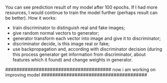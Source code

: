 You can see prediction result of my model after 100 epochs. If I had more resources, I would continue to train the model further (perhaps result can be better).
How it works: 
  - train discriminator to distinguish real and fake images;
  - give random normal vectors to generator;
  - generator transform each vector into image and give it to discriminator;
  - discriminator decide, is this image real or fake;
  - use backpropagation and, according with discriminator decision (during this process generator get information from discriminator, about features which it found) and change weights in generator.

###################################### now i am working on improving model ######################################
